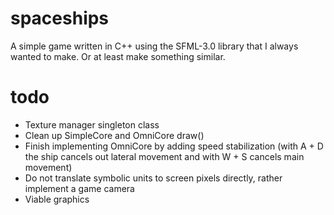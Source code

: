 # spaceships
A simple game written in C++ using the SFML-3.0 library that I always wanted to make. Or at least make something similar.
# todo
- Texture manager singleton class
- Clean up SimpleCore and OmniCore draw()
- Finish implementing OmniCore by adding speed stabilization (with A + D the ship cancels out lateral movement and with W + S cancels main movement)
- Do not translate symbolic units to screen pixels directly, rather implement a game camera
- Viable graphics
